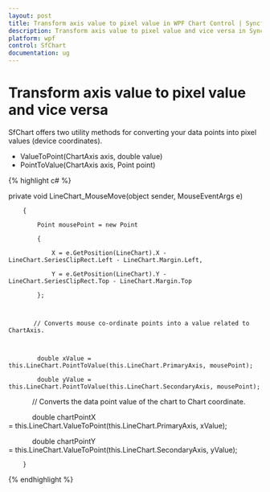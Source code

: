 ```yaml
---
layout: post
title: Transform axis value to pixel value in WPF Chart Control | Syncfusion®
description: Transform axis value to pixel value and vice versa in Syncfusion® Essential Studio WPF Chart (SfChart) control, its elements and more.
platform: wpf
control: SfChart
documentation: ug
---
```


# Transform axis value to pixel value and vice versa

SfChart offers two utility methods for converting your data points into pixel values (device coordinates).

* ValueToPoint(ChartAxis axis, double value)
* PointToValue(ChartAxis axis, Point point)


{% highlight c# %}

private void LineChart_MouseMove(object sender, MouseEventArgs e)

        {

            Point mousePoint = new Point

            {

                X = e.GetPosition(LineChart).X - LineChart.SeriesClipRect.Left - LineChart.Margin.Left,

                Y = e.GetPosition(LineChart).Y - LineChart.SeriesClipRect.Top - LineChart.Margin.Top 

            };



           // Converts mouse co-ordinate points into a value related to ChartAxis.



            double xValue = this.LineChart.PointToValue(this.LineChart.PrimaryAxis, mousePoint);

            double yValue = this.LineChart.PointToValue(this.LineChart.SecondaryAxis, mousePoint);





            // Converts the data point value of the chart to Chart coordinate.

            double chartPointX = this.LineChart.ValueToPoint(this.LineChart.PrimaryAxis, xValue);

            double chartPointY = this.LineChart.ValueToPoint(this.LineChart.SecondaryAxis, yValue);



        }


{% endhighlight  %}
